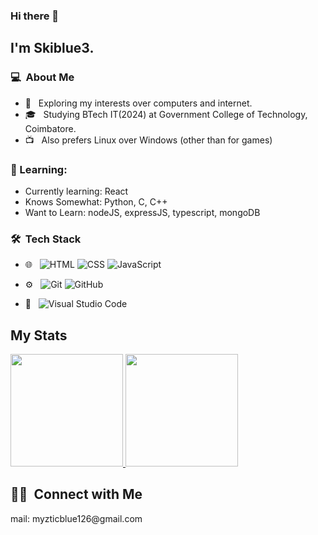 ### Hi there 👋

## I'm Skiblue3.

### 💻 &nbsp;About Me 

- 🤔 &nbsp; Exploring my interests over computers and internet.
- 🎓 &nbsp; Studying BTech IT(2024) at Government College of Technology, Coimbatore.
- :tv: &nbsp; Also prefers Linux over Windows (other than for games)


### :blue_book: Learning: 
- Currently learning: React
- Knows Somewhat: Python, C, C++
- Want to Learn: nodeJS, expressJS, typescript, mongoDB

### 🛠 &nbsp;Tech Stack

- 🌐 &nbsp;
  ![HTML](https://img.shields.io/badge/-HTML-333333?style=flat&logo=HTML5)
  ![CSS](https://img.shields.io/badge/-CSS-333333?style=flat&logo=CSS3&logoColor=1572B6)
  ![JavaScript](https://img.shields.io/badge/-JavaScript-333333?style=flat&logo=javascript)
  
- ⚙️ &nbsp;
  ![Git](https://img.shields.io/badge/-Git-333333?style=flat&logo=git)
  ![GitHub](https://img.shields.io/badge/-GitHub-333333?style=flat&logo=github)
- 🔧 &nbsp;
  ![Visual Studio Code](https://img.shields.io/badge/-Visual%20Studio%20Code-333333?style=flat&logo=visual-studio-code&logoColor=007ACC)


## My Stats
<p>
<a href="https://github.com/AVS1508">
  <img height="180em" src="https://github-readme-stats.vercel.app/api?username=skiblue3&show_icons=true&theme=radical" />
  <img height="180em" src="https://github-readme-stats-eight-theta.vercel.app/api/top-langs/?username=skiblue3&theme=radical&layout=compact&exclude_lang=java+r" />
</a>
</p>


##  🤝🏻 &nbsp;Connect with Me

<p>mail: myzticblue126@gmail.com</p>


<!--
**skiblue3/skiblue3** is a ✨ _special_ ✨ repository because its `README.md` (this file) appears on your GitHub profile.
